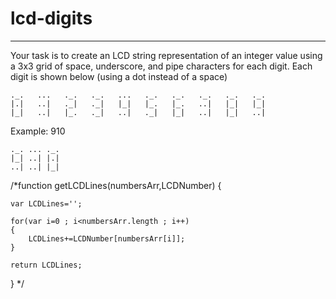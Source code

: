 # lcd-digits
-----
Your task is to create an LCD string representation of an
integer value using a 3x3 grid of space, underscore, and
pipe characters for each digit. Each digit is shown below
(using a dot instead of a space)

```
._.   ...   ._.   ._.   ...   ._.   ._.   ._.   ._.   ._.
|.|   ..|   ._|   ._|   |_|   |_.   |_.   ..|   |_|   |_|
|_|   ..|   |_.   ._|   ..|   ._|   |_|   ..|   |_|   ..|
```

Example: 910

```
._. ... ._.
|_| ..| |.|
..| ..| |_|
```

/*function getLCDLines(numbersArr,LCDNumber) {

    var LCDLines='';

    for(var i=0 ; i<numbersArr.length ; i++)
    {
        LCDLines+=LCDNumber[numbersArr[i]];
    }

    return LCDLines;
}
*/

